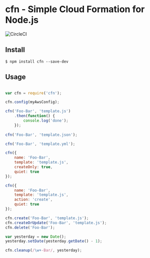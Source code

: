 # cfn - Simple Cloud Formation for Node.js

![CircleCI](https://circleci.com/gh/Nordstrom/cfn.svg?style=shield)

## Install
```
$ npm install cfn --save-dev
```

## Usage

```javascript

var cfn = require('cfn');

cfn.config(myAwsConfig);

cfn('Foo-Bar', 'template.js')
    .then(function() {
        console.log('done');
    });
    
cfn('Foo-Bar', 'template.json');

cfn('Foo-Bar', 'template.yml');

cfn({
    name: 'Foo-Bar',
    template: 'template.js',
    createOnly: true,
    quiet: true
});

cfn({
    name: 'Foo-Bar',
    template: 'template.js',
    action: 'create',
    quiet: true
});

cfn.create('Foo-Bar', 'template.js');
cfn.createOrUpdate('Foo-Bar', 'template.js');
cfn.delete('Foo-Bar');

var yesterday = new Date();
yesterday.setDate(yesterday.getDate() - 1);

cfn.cleanup(/\w+-Bar/, yesterday);

```
    
    